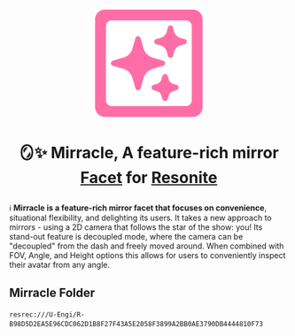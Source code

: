 <p align="center"> <img width="200" src="resources/Mirracle Icon (Color).png"/>

# <p align="center"> 🪞✨ Mirracle, A feature-rich mirror [Facet](https://wiki.resonite.com/Facets) for [Resonite](https://resonite.com/)

:information_source: **Mirracle is a feature-rich mirror facet that focuses on convenience**, situational flexibility, and delighting its users. It takes a new approach to mirrors - using a 2D camera that follows the star of the show: you! Its stand-out feature is decoupled mode, where the camera can be "decoupled" from the dash and freely moved around. When combined with FOV, Angle, and Height options this allows for users to conveniently inspect their avatar from any angle.

## Mirracle Folder
```resrec:///U-Engi/R-B98D5D2EA5E96CDC062D1B8F27F43A5E2058F3899A2BB0AE3790DB4444810F73```
